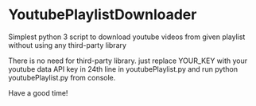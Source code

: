# YoutubePlaylistDownloader
Simplest python 3 script to download youtube videos from given playlist without using any third-party library

There is no need for third-party library. just replace YOUR_KEY with your youtube data API key in 24th line in youtubePlaylist.py
and run python youtubePlaylist.py from console.

Have a good time!
